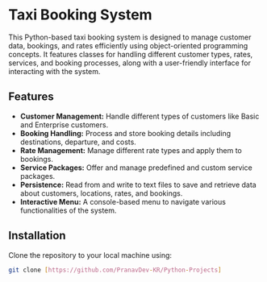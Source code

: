 # Taxi Booking System

This Python-based taxi booking system is designed to manage customer data, bookings, and rates efficiently using object-oriented programming concepts. It features classes for handling different customer types, rates, services, and booking processes, along with a user-friendly interface for interacting with the system.

## Features

- **Customer Management:** Handle different types of customers like Basic and Enterprise customers.
- **Booking Handling:** Process and store booking details including destinations, departure, and costs.
- **Rate Management:** Manage different rate types and apply them to bookings.
- **Service Packages:** Offer and manage predefined and custom service packages.
- **Persistence:** Read from and write to text files to save and retrieve data about customers, locations, rates, and bookings.
- **Interactive Menu:** A console-based menu to navigate various functionalities of the system.

## Installation

Clone the repository to your local machine using:

```bash
git clone [https://github.com/PranavDev-KR/Python-Projects]
